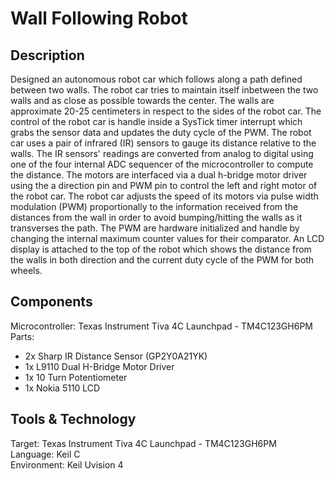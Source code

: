 # Wall Following Robot
## Description
Designed an autonomous robot car which follows along a path defined between two walls. The robot car tries to maintain itself inbetween the two walls and as close as possible towards the center. The walls are approximate 20-25 centimeters in respect to the sides of the robot car. The control of the robot car is handle inside a SysTick timer interrupt which grabs the sensor data and updates the duty cycle of the PWM. The robot car uses a pair of infrared (IR) sensors to gauge its distance relative to the walls. The IR sensors' readings are converted from analog to digital using one of the four internal ADC sequencer of the microcontroller to compute the distance. The motors are interfaced via a dual h-bridge motor driver using the a direction pin and PWM pin to control the left and right motor of the robot car. The robot car adjusts the speed of its motors via pulse width modulation (PWM) proportionally to the information received from the distances from the wall in order to avoid bumping/hitting the walls as it transverses the path. The PWM are hardware initialized and handle by changing the internal maximum counter values for their comparator. An LCD display is attached to the top of the robot which shows the distance from the walls in both direction and the current duty cycle of the PWM for both wheels.

## Components
Microcontroller: Texas Instrument Tiva 4C Launchpad - TM4C123GH6PM<br>
Parts:<br>
* 2x Sharp IR Distance Sensor (GP2Y0A21YK)<br>
* 1x L9110 Dual H-Bridge Motor Driver<br>
* 1x 10 Turn Potentiometer<br>
* 1x Nokia 5110 LCD

## Tools & Technology
Target: Texas Instrument Tiva 4C Launchpad - TM4C123GH6PM<br>
Language: Keil C<br>
Environment: Keil Uvision 4<br>
